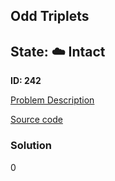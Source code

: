 ## Odd Triplets

## State: :cloud: **Intact**

**ID: 242**

[Problem Description](https://projecteuler.net/problem=242)

[Source code](main.cpp)

### Solution
0